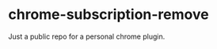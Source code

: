 chrome-subscription-remove
==========================

Just a public repo for a personal chrome plugin.
